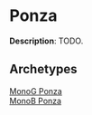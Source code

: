 # Ponza

**Description**: TODO.

## **Archetypes**

[MonoG Ponza](../archetypes/MonoG%20Ponza.html)  
[MonoB Ponza](../archetypes/MonoB%20Ponza.html)  

